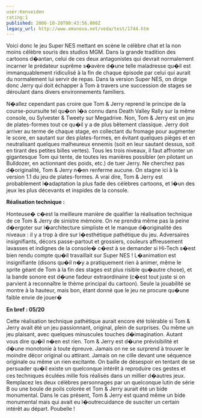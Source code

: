 ```yaml
---
user:Kenseiden
rating:1
published: 2006-10-20T00:43:56.000Z
legacy_url: http://www.emunova.net/veda/test/1744.htm
---
```

Voici donc le jeu Super NES mettant en scène le célèbre chat et la non moins célèbre souris des studios MGM. Dans la grande tradition des cartoons d�antan, celui de ces deux antagonistes qui devrait normalement incarner le prédateur suprême s�avère d�une telle maladresse qu�il est immanquablement ridiculisé à la fin de chaque épisode par celui qui aurait du normalement lui servir de repas. Dans la version Super NES, on dirige donc Jerry qui doit échapper à Tom à travers une succession de stages se déroulant dans divers environnements familiers.  

  

N�allez cependant pas croire que Tom & Jerry reprend le principe de la course-poursuite tel qu�on l�a connu dans Death Valley Rally sur la même console, ou Sylvester & Tweety sur Megadrive. Non, Tom & Jerry est un jeu de plates-formes tout ce qu�il y a de plus bêtement classique. Jerry doit arriver au terme de chaque stage, en collectant du fromage pour augmenter le score, en sautant sur des plates-formes, en évitant quelques pièges et en neutralisant quelques malheureux ennemis (soit en leur sautant dessus, soit en tirant des petites billes vertes). Tous les trois niveaux, il faut affronter un gigantesque Tom qui tente, de toutes les manières possibler (en pilotant un Bulldozer, en actionnant des poids, etc.) de tuer Jerry. Ne cherchez pas d�originalité, Tom & Jerry n�en renferme aucune. On stagne ici à la version 1.1 du jeu de plates-formes. A vrai dire, Tom & Jerry est probablement l�adaptation la plus fade des célèbres cartoons, et l�un des jeux les plus décevants et inspides de la console.  

  

**Réalisation technique :**  

Honteuse� c�est la meilleure manière de qualifier la réalisation technique de ce Tom & Jerry de sinistre mémoire. On ne prendra même pas la peine d�ergoter sur l�architecture simpliste et le manque d�originalité des niveaux : il y a trop à dire sur l�esthétique pathétique du jeu. Adversaires insignifiants, décors passe-partout et grossiers, couleurs affreusement lavasses et indignes de la console� c�est à se demander si Hi-Tech s�est bien rendu compte qu�il travaillait sur Super NES ! L�animation est insignifiante (disons qu�il n�y a pratiquement rien à animer, même le sprite géant de Tom à la fin des stages est plus risible qu�autre chose), et la bande sonore est d�une fadeur extraordinaire (c�est tout juste si on parvient à reconnaître le thème principal du cartoon). Seule la jouabilité se montre à la hauteur, mais bon, étant donné que le jeu ne procure qu�une faible envie de jouer�  

  

**En bref : 05/20**  

Cette réalisation technique pathétique aurait encore été tolérable si Tom & Jerry avait été un jeu passionnant, original, plein de surprises. Ou même un jeu plaisant, avec quelques minuscules touches d�imagination. Autant vous dire qu�il n�en est rien. Tom & Jerry est d�une prévisibilité et d�une monotonie à toute épreuve. Jamais on ne se surprend à trouver le moindre décor original ou attirant. Jamais on ne cille devant une séquence originale ou même un rien excitante. On baille de désespoir en tentant de se persuader qu�il existe un quelconque intérêt à reproduire ces gestes et ces techniques éculées mille fois réalisés dans un millier d�autres jeux. Remplacez les deux célèbres personnages par un quelconque lutin de série B ou une boule de poils colorée et Tom & Jerry aurait été un bide monumental. Dans le cas présent, Tom & Jerry est quand même un bide monumental mais qui avait eu l�outrecuidance de susciter un certain intérêt au départ. Poubelle !